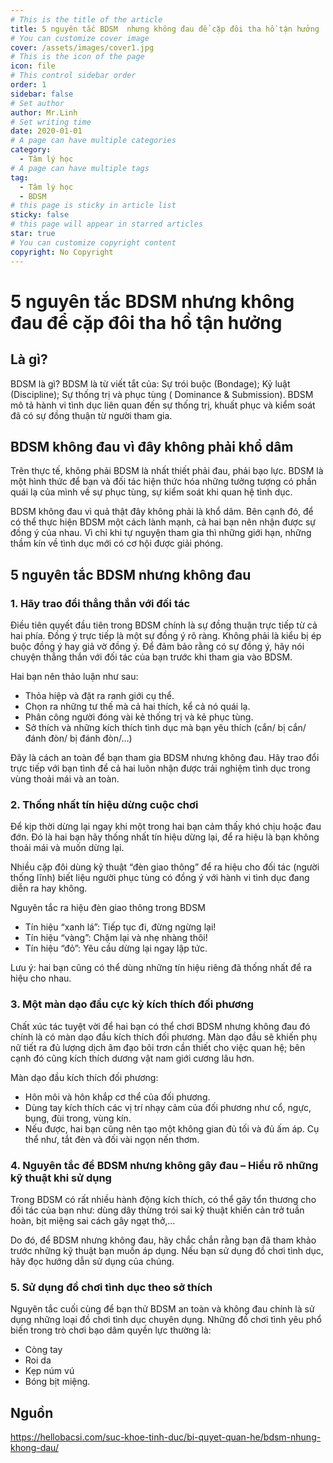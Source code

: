 ```yaml
---
# This is the title of the article
title: 5 nguyên tắc BDSM  nhưng không đau để cặp đôi tha hồ tận hưởng
# You can customize cover image
cover: /assets/images/cover1.jpg
# This is the icon of the page
icon: file
# This control sidebar order
order: 1
sidebar: false
# Set author
author: Mr.Linh
# Set writing time
date: 2020-01-01
# A page can have multiple categories
category:
  - Tâm lý học
# A page can have multiple tags
tag:
  - Tâm lý học
  - BDSM
# this page is sticky in article list
sticky: false
# this page will appear in starred articles
star: true
# You can customize copyright content
copyright: No Copyright
---
```


# 5 nguyên tắc BDSM  nhưng không đau để cặp đôi tha hồ  tận hưởng

## Là gì?

BDSM là gì? BDSM là từ viết tắt của: Sự trói buộc (Bondage); Kỷ luật (Discipline); Sự thống trị và phục tùng (
Dominance & Submission). BDSM mô tả hành vi tình dục liên quan đến sự thống trị, khuất phục và kiểm soát đã có sự đồng
thuận từ người tham gia.

## BDSM không đau vì đây không phải khổ dâm

Trên thực tế, không phải BDSM là nhất thiết phải đau, phải bạo lực. BDSM là một hình thức để bạn và đối tác hiện thức
hóa những tưởng tượng có phần quái lạ của mình về sự phục tùng, sự kiểm soát khi quan hệ tình dục.

BDSM không đau vì quả thật đây không phải là khổ dâm. Bên cạnh đó, để có thể thực hiện BDSM một cách lành mạnh, cả hai
bạn nên nhận được sự đồng ý của nhau. Vì chỉ khi tự nguyện tham gia thì những giới hạn, những thầm kín về tình dục mới
có cơ hội được giải phóng.

## 5 nguyên tắc BDSM nhưng không đau

### 1. Hãy trao đổi thẳng thắn với đối tác

Điều tiên quyết đầu tiên trong BDSM chính là sự đồng thuận trực tiếp từ cả hai phía. Đồng ý trực tiếp là một sự đồng ý
rõ ràng. Không phải là kiểu bị ép buộc đồng ý hay giả vờ đồng ý. Để đảm bảo rằng có sự đồng ý, hãy nói chuyện thẳng thắn
với đối tác của bạn trước khi tham gia vào BDSM.

Hai bạn nên thảo luận như sau:

* Thỏa hiệp và đặt ra ranh giới cụ thể.
* Chọn ra những tư thế mà cả hai thích, kể cả nó quái lạ.
* Phân công người đóng vài kẻ thống trị và kẻ phục tùng.
* Sở thích và những kích thích tình dục mà bạn yêu thích (cắn/ bị cắn/ đánh đòn/ bị đánh đòn/…)

Đây là cách an toàn để bạn tham gia BDSM nhưng không đau. Hãy trao đổi trực tiếp với bạn tình để cả hai luôn nhận được
trải nghiệm tình dục trong vùng thoải mái và an toàn.

### 2. Thống nhất tín hiệu dừng cuộc chơi

Để kịp thời dừng lại ngay khi một trong hai bạn cảm thấy khó chịu hoặc đau đớn. Đó là hai bạn hãy thống nhất tín hiệu
dừng lại, để ra hiệu là bạn không thoải mái và muốn dừng lại.

Nhiều cặp đôi dùng kỹ thuật “đèn giao thông” để ra hiệu cho đối tác (người thống lĩnh) biết liệu người phục tùng có đồng
ý với hành vi tình dục đang diễn ra hay không.

Nguyên tắc ra hiệu đèn giao thông trong BDSM

* Tín hiệu “xanh lá”: Tiếp tục đi, đừng ngừng lại!
* Tín hiệu “vàng”: Chậm lại và nhẹ nhàng thôi!
* Tín hiệu “đỏ”: Yêu cầu dừng lại ngay lập tức.

Lưu ý: hai bạn cũng có thể dùng những tín hiệu riêng đã thống nhất để ra hiệu cho nhau.

### 3. Một màn dạo đầu cực kỳ kích thích đối phương

Chất xúc tác tuyệt vời để hai bạn có thể chơi BDSM nhưng không đau đó chính là có màn dạo đầu kích thích đối phương. Màn
dạo đầu sẽ khiến phụ nữ tiết ra đủ lượng dịch âm đạo bôi trơn cần thiết cho việc quan hệ; bên cạnh đó cũng kích thích
dương vật nam giới cương lâu hơn.

Màn dạo đầu kích thích đối phương:

* Hôn môi và hôn khắp cơ thể của đối phương.
* Dùng tay kích thích các vị trí nhạy cảm của đối phương như cổ, ngực, bụng, đùi trong, vùng kín.
* Nếu được, hai bạn cũng nên tạo một không gian đủ tối và đủ ấm áp. Cụ thể như, tắt đèn và đối vài ngọn nến thơm.

### 4. Nguyên tắc để BDSM nhưng không gây đau – Hiểu rõ những kỹ thuật khi sử dụng

Trong BDSM có rất nhiều hành động kích thích, có thể gây tổn thương cho đối tác của bạn như: dùng dây thừng trói sai kỹ
thuật khiến cản trở tuần hoàn, bịt miệng sai cách gây ngạt thở,…

Do đó, để BDSM nhưng không đau, hãy chắc chắn rằng bạn đã tham khảo trước những kỹ thuật bạn muốn áp dụng. Nếu bạn sử
dụng đồ chơi tình dục, hãy đọc hướng dẫn sử dụng của chúng.

### 5. Sử dụng đồ chơi tình dục theo sở thích

Nguyên tắc cuối cùng để bạn thử BDSM an toàn và không đau chính là sử dụng những loại đồ chơi tình dục chuyên dụng.
Những đồ chơi tình yêu phổ biến trong trò chơi bạo dâm quyền lực thường là:

* Còng tay
* Roi da
* Kẹp núm vú
* Bóng bịt miệng.

## Nguồn

https://hellobacsi.com/suc-khoe-tinh-duc/bi-quyet-quan-he/bdsm-nhung-khong-dau/